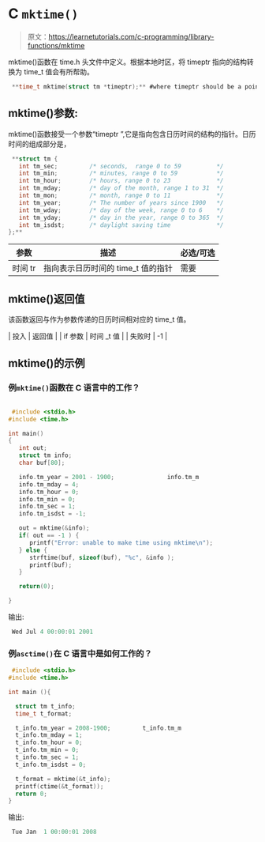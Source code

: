 # C `mktime()`

> 原文：<https://learnetutorials.com/c-programming/library-functions/mktime>

mktime()函数在 time.h 头文件中定义。根据本地时区，将 timeptr 指向的结构转换为 time_t 值会有所帮助。

```c
 **time_t mktime(struct tm *timeptr);** #where timeptr should be a pointer 

```

## mktime()参数:

mktime()函数接受一个参数“timeptr ”,它是指向包含日历时间的结构的指针。日历时间的组成部分是，

```c
 **struct tm {
   int tm_sec;         /* seconds,  range 0 to 59          */
   int tm_min;         /* minutes, range 0 to 59           */
   int tm_hour;        /* hours, range 0 to 23             */
   int tm_mday;        /* day of the month, range 1 to 31  */
   int tm_mon;         /* month, range 0 to 11             */
   int tm_year;        /* The number of years since 1900   */
   int tm_wday;        /* day of the week, range 0 to 6    */
   int tm_yday;        /* day in the year, range 0 to 365  */
   int tm_isdst;       /* daylight saving time             */
};** 
```

| ****参数**** | ****描述**** | ****必选/可选**** |
| --- | --- | --- |
| 时间 tr | 指向表示日历时间的 time_t 值的指针 | 需要 |

## mktime()返回值

该函数返回与作为参数传递的日历时间相对应的 time_t 值。

| 投入 | 返回值 |
| if 参数 | 时间 _t 值 |
| 失败时 | -1 |

## mktime()的示例

### 例`mktime()`函数在 C 语言中的工作？

```c

 #include <stdio.h>
#include <time.h>

int main()
{
   int out;
   struct tm info;
   char buf[80];

   info.tm_year = 2001 - 1900;               info.tm_m
   info.tm_mday = 4;
   info.tm_hour = 0;
   info.tm_min = 0;
   info.tm_sec = 1;
   info.tm_isdst = -1;

   out = mktime(&info);
   if( out == -1 ) {
      printf("Error: unable to make time using mktime\n");
   } else {
      strftime(buf, sizeof(buf), "%c", &info );
      printf(buf);
   }

   return(0);

} 

```

输出:

```c
 Wed Jul 4 00:00:01 2001 
```

### 例`asctime()`在 C 语言中是如何工作的？

```c
 #include <stdio.h>
#include <time.h>

int main (){

  struct tm t_info;
  time_t t_format;

  t_info.tm_year = 2008-1900;         t_info.tm_m
  t_info.tm_mday = 1;
  t_info.tm_hour = 0;
  t_info.tm_min = 0;
  t_info.tm_sec = 1;
  t_info.tm_isdst = 0;

  t_format = mktime(&t_info);
  printf(ctime(&t_format));
  return 0;
} 

```

输出:

```c
 Tue Jan  1 00:00:01 2008 
```